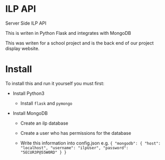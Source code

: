 # ILP API
Server Side ILP API

This is writen in Python Flask and integrates with MongoDB

This was writen for a school project and is the back end of our project display website.

# Install
To install this and run it yourself you must first:

- Install Python3

  - Install `flask` and `pymongo`

- Install MongoDB

  - Create an ilp database

  - Create a user who has permissions for the database

  - Write this information into config.json e.g. `{
    "mongodb": {
        "host": "localhost",
        "username": "ilpUser",
        "password": "5ECUR3P@55W0RD"
    }
}`
